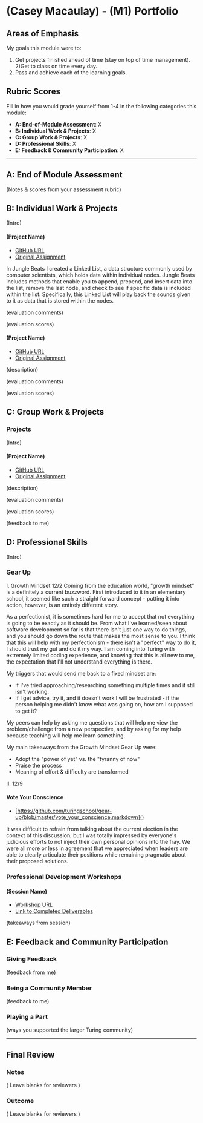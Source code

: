 # (Casey Macaulay) - (M1) Portfolio

## Areas of Emphasis

My goals this module were to: 
1) Get projects finished ahead of time (stay on top of time management).
2)Get to class on time every day. 
3) Pass and achieve each of the learning goals. 

## Rubric Scores

Fill in how you would grade yourself from 1-4 in the following categories this module:

* **A: End-of-Module Assessment**: X
* **B: Individual Work & Projects**: X
* **C: Group Work & Projects**: X
* **D: Professional Skills**: X
* **E: Feedback & Community Participation**: X

-----------------------

## A: End of Module Assessment

(Notes & scores from your assessment rubric)


## B: Individual Work & Projects

(Intro)

#### (Project Name)

* [GitHub URL](https://github.com/cmacaulay/jungle_beats)
* [Original Assignment]()

In Jungle Beats I created a Linked List, a data structure commonly used by computer scientists, which holds
data within individual nodes. Jungle Beats includes methods that enable you to append, prepend, and insert
data into the list, remove the last node, and check to see if specific data is included within the list. 
Specifically, this Linked List will play back the sounds given to it as data that is stored within the nodes.

(evaluation comments)

(evaluation scores)

#### (Project Name)

* [GitHub URL]()
* [Original Assignment]()

(description)

(evaluation comments)

(evaluation scores)

## C: Group Work & Projects

### Projects

(Intro)

#### (Project Name)

* [GitHub URL]()
* [Original Assignment]()

(description)

(evaluation comments)

(evaluation scores)

(feedback to me)

## D: Professional Skills
(Intro)

### Gear Up

I. Growth Mindset 12/2
Coming from the education world, "growth mindset" is a definitely a current buzzword. First introduced to it in an elementary 
school, it seemed like such a straight forward concept - putting it into action, however, is an entirely different story. 

As a perfectionist, it is sometimes hard for me to accept that not everything is going to be exactly as it should be. From 
what I've learned/seen about software development so far is that there isn't just one way to do things, and you should go 
down the route that makes the most sense to you. I think that this will help with my perfectionism - there isn't a "perfect" way to do it, I should trust my gut and do it my way. I am coming into Turing with extremely limited coding experience, and knowing that this is all new to me, the expectation that I'll not understand everything is there. 

My triggers that would send me back to a fixed mindset are: 
- If I've tried approaching/researching something multiple times and it still isn't working. 
- If I get advice, try it, and it doesn't work I will be frustrated - if the person helping me didn't know what was going on, how am I supposed to get it?

My peers can help by asking me questions that will help me view the problem/challenge from a new perspective, and by asking 
for my help because teaching will help me learn something. 

My main takeaways from the Growth Mindset Gear Up were: 
- Adopt the "power of yet" vs. the "tyranny of now"
- Praise the process
- Meaning of effort & difficulty are transformed

II. 12/9
#### Vote Your Conscience

* [https://github.com/turingschool/gear-up/blob/master/vote_your_conscience.markdown]()

It was difficult to refrain from talking about the current election in the context of this discussion, but I was totally impressed by everyone's judicious efforts to not inject their own personal opinions into the fray. We were all more or less in agreement that we appreciated when leaders are able to clearly articulate their positions while remaining pragmatic about their proposed solutions.  


### Professional Development Workshops
#### (Session Name)

* [Workshop URL]()
* [Link to Completed Deliverables]()

(takeaways from session)

## E: Feedback and Community Participation

### Giving Feedback

(feedback from me)

### Being a Community Member

(feedback to me)

### Playing a Part

(ways you supported the larger Turing community)

------------------

## Final Review

### Notes

( Leave blanks for reviewers )

### Outcome

( Leave blanks for reviewers )
